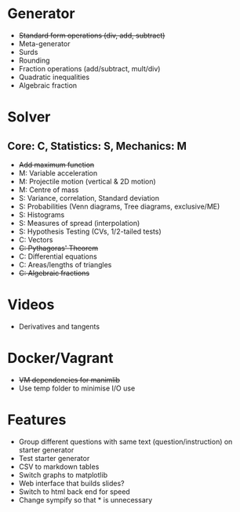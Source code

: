 # Generator

- ~~Standard form operations (div, add, subtract)~~
- Meta-generator
- Surds
- Rounding
- Fraction operations (add/subtract, mult/div)
- Quadratic inequalities
- Algebraic fraction

# Solver

## Core: C, Statistics: S, Mechanics: M

- ~~Add maximum function~~
- M: Variable acceleration
- M: Projectile motion (vertical & 2D motion)
- M: Centre of mass
- S: Variance, correlation, Standard deviation
- S: Probabilities (Venn diagrams, Tree diagrams, exclusive/ME)
- S: Histograms
- S: Measures of spread (interpolation)
- S: Hypothesis Testing (CVs, 1/2-tailed tests)
- C: Vectors
- ~~C: Pythagoras' Theorem~~
- C: Differential equations
- C: Areas/lengths of triangles
- ~~C: Algebraic fractions~~

# Videos

- Derivatives and tangents

# Docker/Vagrant

- ~~VM dependencies for manimlib~~
- Use temp folder to minimise I/O use

# Features

- Group different questions with same text (question/instruction) on starter generator
- Test starter generator
- CSV to markdown tables
- Switch graphs to matplotlib
- Web interface that builds slides?
- Switch to html back end for speed
- Change sympify so that * is unnecessary
